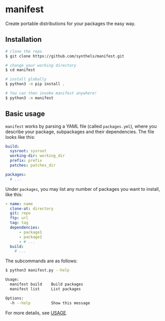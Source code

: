 # manifest

Create portable distributions for your packages the easy way.

## Installation

```bash
# clone the repo
$ git clone https://github.com/synthels/manifest.git

# change your working directory
$ cd manifest

# install globally
$ python3 -m pip install .

# You can then invoke manifest anywhere!
$ python3 -m manifest
```

## Basic usage

`manifest` works by parsing a YAML file (called `packages.yml`), where you describe your package, subpackages and their dependencies. The file looks like this:

```yaml
build:
  sysroot: sysroot
  working-dir: working_dir
  prefix: prefix
  patches: patches_dir

packages:
  # ...
```

Under `packages`, you may list any number of packages you want to install, like this:

```yaml
- name: name
  clone-at: directory
  git: repo
  ftp: url
  tag: tag
  dependencies:
      - package1
      - package2
      - # ...
  build:
    # ...
```

The subcommands are as follows:

```sh
$ python3 manifest.py --help

Usage:
  manifest build    Build packages
  manifest list     List packages

Options:
  -h --help         Show this message
```

For more details, see [USAGE](https://github.com/synthels/manifest/blob/master/USAGE.md).
